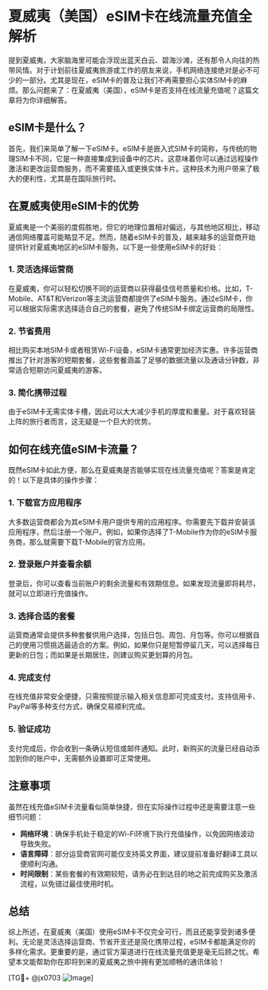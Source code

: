 # 夏威夷（美国）eSIM卡在线流量充值全解析

提到夏威夷，大家脑海里可能会浮现出蓝天白云、碧海沙滩，还有那令人向往的热带风情。对于计划前往夏威夷旅游或工作的朋友来说，手机网络连接绝对是必不可少的一部分。尤其是现在，eSIM卡的普及让我们不再需要担心实体SIM卡的麻烦。那么问题来了：在夏威夷（美国），eSIM卡是否支持在线流量充值呢？这篇文章将为你详细解答。

## eSIM卡是什么？

首先，我们来简单了解一下eSIM卡。eSIM卡是嵌入式SIM卡的简称，与传统的物理SIM卡不同，它是一种直接集成到设备中的芯片。这意味着你可以通过远程操作激活和更改运营商服务，而不需要插入或更换实体卡片。这种技术为用户带来了极大的便利性，尤其是在国际旅行时。

## 在夏威夷使用eSIM卡的优势

夏威夷是一个美丽的度假胜地，但它的地理位置相对偏远，与其他地区相比，移动通信网络覆盖可能略显不足。然而，随着eSIM卡的普及，越来越多的运营商开始提供针对夏威夷地区的eSIM卡服务。以下是一些使用eSIM卡的好处：

### 1. 灵活选择运营商

在夏威夷，你可以轻松切换不同的运营商以获得最佳信号质量和价格。比如，T-Mobile、AT&T和Verizon等主流运营商都提供了eSIM卡服务。通过eSIM卡，你可以根据实际需求选择适合自己的套餐，避免了传统SIM卡绑定运营商的局限性。

### 2. 节省费用

相比购买本地SIM卡或者租赁Wi-Fi设备，eSIM卡通常更加经济实惠。许多运营商推出了针对游客的短期套餐，这些套餐涵盖了足够的数据流量以及通话分钟数，非常适合短期访问夏威夷的游客。

### 3. 简化携带过程

由于eSIM卡无需实体卡槽，因此可以大大减少手机的厚度和重量。对于喜欢轻装上阵的旅行者而言，这无疑是一个巨大的优势。

## 如何在线充值eSIM卡流量？

既然eSIM卡如此方便，那么在夏威夷是否能够实现在线流量充值呢？答案是肯定的！以下是具体的操作步骤：

### 1. 下载官方应用程序

大多数运营商都会为其eSIM卡用户提供专用的应用程序。你需要先下载并安装该应用程序，然后注册一个账户。例如，如果你选择了T-Mobile作为你的eSIM卡服务商，那么就需要下载T-Mobile的官方应用。

### 2. 登录账户并查看余额

登录后，你可以查看当前账户的剩余流量和有效期信息。如果发现流量即将耗尽，就可以立即进行充值操作。

### 3. 选择合适的套餐

运营商通常会提供多种套餐供用户选择，包括日包、周包、月包等。你可以根据自己的使用习惯挑选最适合的方案。例如，如果你只是短暂停留几天，可以选择每日更新的日包；而如果是长期居住，则建议购买更划算的月包。

### 4. 完成支付

在线充值非常安全便捷，只需按照提示输入相关信息即可完成支付。支持信用卡、PayPal等多种支付方式，确保交易顺利完成。

### 5. 验证成功

支付完成后，你会收到一条确认短信或邮件通知。此时，新购买的流量已经自动添加到你的账户中，无需额外设置即可正常使用。

## 注意事项

虽然在线充值eSIM卡流量看似简单快捷，但在实际操作过程中还是需要注意一些细节问题：

- **网络环境**：确保手机处于稳定的Wi-Fi环境下执行充值操作，以免因网络波动导致失败。
- **语言障碍**：部分运营商官网可能仅支持英文界面，建议提前准备好翻译工具以便顺利沟通。
- **时间限制**：某些套餐的有效期较短，请务必在到达目的地之前完成购买及激活流程，以免错过最佳使用时机。

## 总结

综上所述，在夏威夷（美国）使用eSIM卡不仅完全可行，而且还能享受到诸多便利。无论是灵活选择运营商、节省开支还是简化携带过程，eSIM卡都能满足你的多样化需求。更重要的是，通过官方渠道进行在线流量充值更是毫无后顾之忧。希望本文能帮助你在即将到来的夏威夷之旅中拥有更加顺畅的通讯体验！

[TG💪+ @jx0703 ![Image](https://github.com/user-attachments/assets/dbca1d08-cadb-493c-b0ec-ad6f7a83f270)]